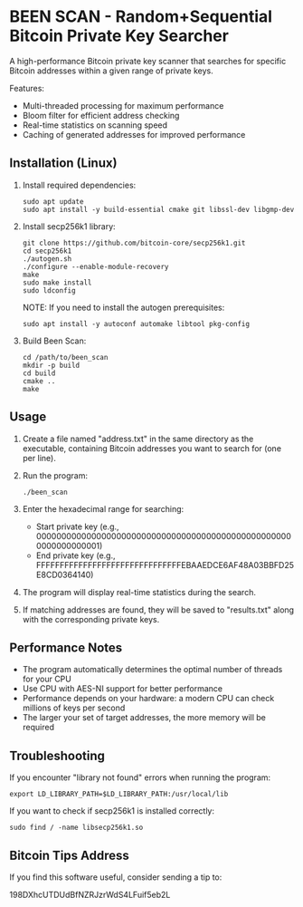 BEEN SCAN - Random+Sequential Bitcoin Private Key Searcher
=======================================

A high-performance Bitcoin private key scanner that searches for specific Bitcoin addresses within a given range of private keys.

Features:
- Multi-threaded processing for maximum performance
- Bloom filter for efficient address checking
- Real-time statistics on scanning speed
- Caching of generated addresses for improved performance

Installation (Linux)
-------------------

1. Install required dependencies:

   ```
   sudo apt update
   sudo apt install -y build-essential cmake git libssl-dev libgmp-dev
   ```

2. Install secp256k1 library:

   ```
   git clone https://github.com/bitcoin-core/secp256k1.git
   cd secp256k1
   ./autogen.sh
   ./configure --enable-module-recovery
   make
   sudo make install
   sudo ldconfig
   ```

   NOTE: If you need to install the autogen prerequisites:
   ```
   sudo apt install -y autoconf automake libtool pkg-config
   ```

3. Build Been Scan:

   ```
   cd /path/to/been_scan
   mkdir -p build
   cd build
   cmake ..
   make
   ```

Usage
-----

1. Create a file named "address.txt" in the same directory as the executable, containing Bitcoin addresses you want to search for (one per line).

2. Run the program:

   ```
   ./been_scan
   ```

3. Enter the hexadecimal range for searching:
   - Start private key (e.g., 0000000000000000000000000000000000000000000000000000000000000001)
   - End private key (e.g., FFFFFFFFFFFFFFFFFFFFFFFFFFFFFFFEBAAEDCE6AF48A03BBFD25E8CD0364140)

4. The program will display real-time statistics during the search.

5. If matching addresses are found, they will be saved to "results.txt" along with the corresponding private keys.

Performance Notes
----------------

- The program automatically determines the optimal number of threads for your CPU
- Use CPU with AES-NI support for better performance
- Performance depends on your hardware: a modern CPU can check millions of keys per second
- The larger your set of target addresses, the more memory will be required

Troubleshooting
--------------

If you encounter "library not found" errors when running the program:
```
export LD_LIBRARY_PATH=$LD_LIBRARY_PATH:/usr/local/lib
```

If you want to check if secp256k1 is installed correctly:
```
sudo find / -name libsecp256k1.so
```

Bitcoin Tips Address
-------------------
If you find this software useful, consider sending a tip to:

198DXhcUTDUdBfNZRJzrWdS4LFuif5eb2L
